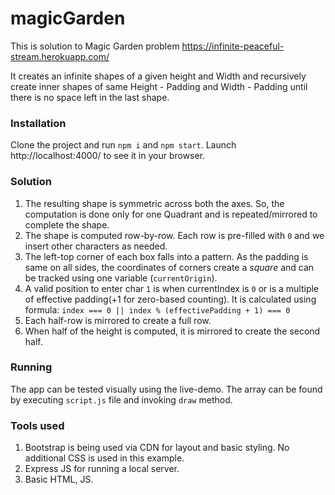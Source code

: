 # magicGarden
This is solution to Magic Garden problem https://infinite-peaceful-stream.herokuapp.com/

It creates an infinite shapes of a given height and Width and recursively create inner shapes of same Height - Padding and Width - Padding until there is no space left in the last shape.


### Installation
Clone the project and run `npm i` and `npm start`.
Launch http://localhost:4000/ to see it in your browser.


### Solution
  1. The resulting shape is symmetric across both the axes. So, the computation is done only for one Quadrant and is repeated/mirrored to complete the shape.
  2. The shape is computed row-by-row. Each row is pre-filled with `0` and we insert other characters as needed.
  3. The left-top corner of each box falls into a pattern. As the padding is same on all sides, the coordinates of corners create a *square* and can be tracked using one variable (`currentOrigin`).
  4. A valid position to enter char `1` is when currentIndex is `0` or is a multiple of effective padding(+1 for zero-based counting). It is calculated using formula: 
  ``` index === 0 || index % (effectivePadding + 1) === 0 ```
  5. Each half-row is mirrored to create a full row.
  6. When half of the height is computed, it is mirrored to create the second half.
  
  
### Running
The app can be tested visually using the live-demo.
The array can be found by executing `script.js` file and invoking `draw` method.
  
  
 ### Tools used
  1. Bootstrap is being used via CDN for layout and basic styling. No additional CSS is used in this example.
  2. Express JS for running a local server.
  3. Basic HTML, JS.
  
  
